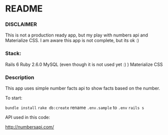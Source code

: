 # README

### DISCLAIMER
This is not a production ready app, but my play with numbers api and Materialize CSS. I am aware this app is not complete, but its ok :)

### Stack:

Rails 6
Ruby 2.6.0
MySQL (even though it is not used yet :) )
Materialize CSS

### Description


This app uses simple number facts api to show facts based on the number.


To start:

`bundle install`
`rake db:create`
rename `.env.sample` to `.env`
`rails s`


API used in this code:

http://numbersapi.com/